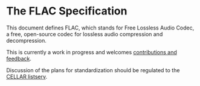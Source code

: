 # The FLAC Specification

This document defines FLAC, which stands for Free Lossless Audio Codec, a free, open-source codec for lossless audio compression and decompression.

This is currently a work in progress and welcomes [contributions and feedback](CONTRIBUTING.md).

Discussion of the plans for standardization should be regulated to the [CELLAR listserv](https://datatracker.ietf.org/wg/cellar/charter/).
